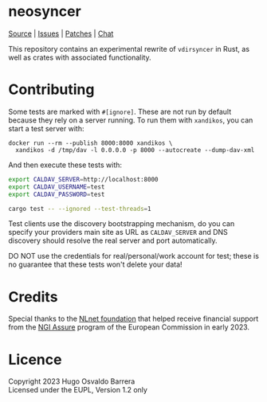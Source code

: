 # neosyncer

[Source](https://git.sr.ht/~whynothugo/vdirsyncer-rs) |
[Issues](https://todo.sr.ht/~whynothugo/vdirsyncer-rs) |
[Patches](https://lists.sr.ht/~whynothugo/public-inbox) |
[Chat](irc://ircs.libera.chat:6697/#pimutils)

This repository contains an experimental rewrite of `vdirsyncer` in Rust, as
well as crates with associated functionality.

# Contributing

Some tests are marked with `#[ignore]`. These are not run by default because
they rely on a server running. To run them with `xandikos`, you can start a
test server with:

```
docker run --rm --publish 8000:8000 xandikos \
  xandikos -d /tmp/dav -l 0.0.0.0 -p 8000 --autocreate --dump-dav-xml
```

And then execute these tests with:

```sh
export CALDAV_SERVER=http://localhost:8000
export CALDAV_USERNAME=test
export CALDAV_PASSWORD=test

cargo test -- --ignored --test-threads=1
```

Test clients use the discovery bootstrapping mechanism, do you can specify your
providers main site as URL as `CALDAV_SERVER` and DNS discovery should resolve
the real server and port automatically.

DO NOT use the credentials for real/personal/work account for test; these is no
guarantee that these tests won't delete your data!

# Credits

Special thanks to the [NLnet foundation] that helped receive financial support
from the [NGI Assure] program of the European Commission in early 2023.

[NLnet foundation]: https://nlnet.nl/project/vdirsyncer/
[NGI Assure]: https://www.ngi.eu/ngi-projects/ngi-assure/

# Licence

Copyright 2023 Hugo Osvaldo Barrera  
Licensed under the EUPL, Version 1.2 only
